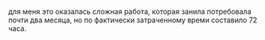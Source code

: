 для меня это оказалась сложная работа, которая занила потребовала почти два месяца, но по фактически затраченному времи составило 72 часа.